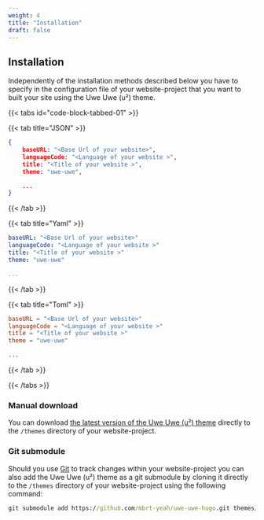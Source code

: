 ```yaml
---
weight: 4
title: "Installation"
draft: false
---
```


## Installation

Independently of the installation methods described below you have to specify in the configuration file of your website-project that you want to built your site using the Uwe Uwe (u²) theme.

{{< tabs id="code-block-tabbed-01" >}}

  {{< tab title="JSON" >}}
  
   ```JSON
   {
       baseURL: "<Base Url of your website>",
       languageCode: "<Language of your website >",
       title: "<Title of your website >",
       theme: "uwe-uwe",

       ...
   }
   ```

  {{< /tab >}}

  {{< tab title="Yaml" >}}

   ```YAML
   baseURL: "<Base Url of your website>"
   languageCode: "<Language of your website >"
   title: "<Title of your website >"
   theme: "uwe-uwe"

   ...
   ```

  {{< /tab >}}

  {{< tab title="Toml" >}}

   ```TOML
   baseURL = "<Base Url of your website>"
   languageCode = "<Language of your website >"
   title = "<Title of your website >"
   theme = "uwe-uwe"

   ...
   ```

  {{< /tab >}}

{{< /tabs >}}

### Manual download

You can download [the latest version of the Uwe Uwe (u²) theme](https://github.com/mbrt-yeah/uwe-uwe-hugo/releases) directly to the `/themes` directory of your website-project.

### Git submodule

Should you use [Git](https://en.wikipedia.org/wiki/Git) to track changes within your website-project you can also add the Uwe Uwe (u²) theme as a git submodule by cloning it directly to the `/themes` directory of your website-project using the following command:

```cmd
git submodule add https://github.com/mbrt-yeah/uwe-uwe-hugo.git themes/uwe-uwe
```
